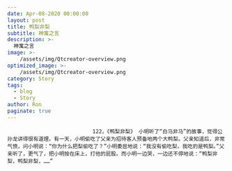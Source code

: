 ```yaml
---
date: Apr-08-2020 00:00:00
layout: post
title: 鸭梨非梨
subtitle: 神寓之言
description: >-
  神寓之言
image: >-
    /assets/img/Qtcreator-overview.png
optimized_image: >-
    /assets/img/Qtcreator-overview.png
category: Story
tags:
  - blog
  - Story
author: Ron
paginate: true
---
```


							　　122，《鸭梨非梨》 小明听了“白马非马”的故事，觉得公孙龙讲得很有道理。有一天，小明偷吃了父亲为招待客人预备地两个大鸭梨。父亲知道后，非常气愤，问小明说：“你为什么把梨偷吃了？”小明委屈地说：“我没有偷吃梨，我吃的是鸭梨。”父亲听了，更气了，把小明按在床上，打他的屁股。而小明一边哭，一边还不停地说：“鸭梨非梨，鸭梨非梨，……”
							
							
						